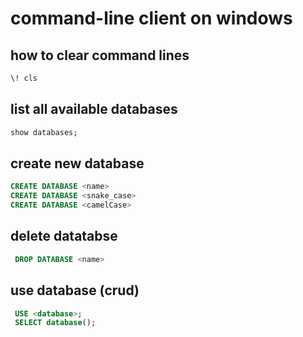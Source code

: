 # command-line client on windows

## how to clear command lines

```sql
\! cls
```

## list all available databases

```sql
show databases;
```

## create new database

```sql
CREATE DATABASE <name>
CREATE DATABASE <snake_case>
CREATE DATABASE <camelCase>
```

## delete datatabse

```sql
 DROP DATABASE <name>
```

## use database (crud)

```sql
 USE <database>;
 SELECT database();
```
